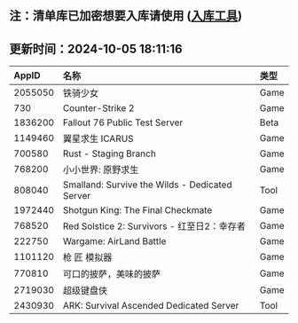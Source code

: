 ## 注：清单库已加密想要入库请使用 ([入库工具](https://github.com/BlankTMing/ManifestAutoUpdate/releases))

## 更新时间：2024-10-05 18:11:16
| AppID | 名称 | 类型  |
| :-------------------- | :----------------------------- | :----------- |
| 2055050 |   铁骑少女| Game |
| 730 | Counter-Strike 2| Game |
| 1836200 | Fallout 76 Public Test Server| Beta |
| 1149460 | 翼星求生 ICARUS| Game |
| 700580 | Rust - Staging Branch| Game |
| 768200 | 小小世界: 原野求生| Game |
| 808040 | Smalland: Survive the Wilds - Dedicated Server| Tool |
| 1972440 | Shotgun King: The Final Checkmate| Game |
| 768520 | Red Solstice 2: Survivors - 红至日2：幸存者| Game |
| 222750 | Wargame: AirLand Battle| Game |
| 1101120 | 枪 匠 模拟器| Game |
| 770810 | 可口的披萨，美味的披萨| Game |
| 2719030 | 超级键盘侠| Game |
| 2430930 | ARK: Survival Ascended Dedicated Server| Tool |
